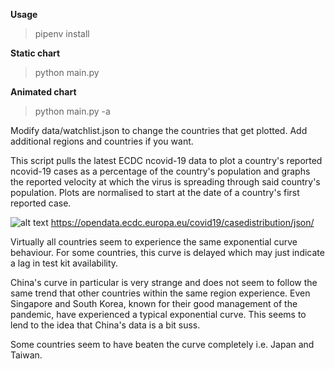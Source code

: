 **Usage**
> pipenv install

**Static chart**
> python main.py

**Animated chart**
> python main.py -a

Modify data/watchlist.json to change the countries that get plotted. Add additional regions and countries if you want.

This script pulls the latest ECDC ncovid-19 data to plot a country's reported ncovid-19 cases as a percentage of the country's population and graphs the reported velocity at which the virus is spreading through said country's population. Plots are normalised to start at the date of a country's first reported case.

![alt text](https://raw.githubusercontent.com/elodea/ncovid-19-case-pct-by-day/master/img/screen.png)
https://opendata.ecdc.europa.eu/covid19/casedistribution/json/

Virtually all countries seem to experience the same exponential curve behaviour. For some countries, this curve is delayed which may just indicate a lag in test kit availability.

China's curve in particular is very strange and does not seem to follow the same trend that other countries within the same region experience. Even Singapore and South Korea, known for their good management of the pandemic, have experienced a typical exponential curve. This seems to lend to the idea that China's data is a bit suss.

Some countries seem to have beaten the curve completely i.e. Japan and Taiwan.

